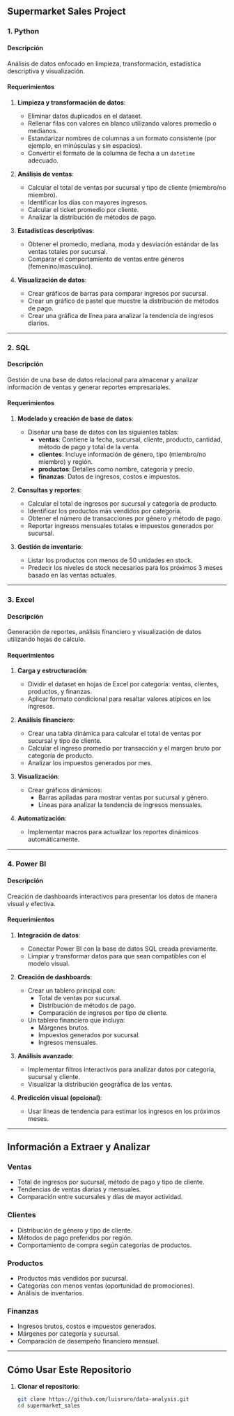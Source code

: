 ## **Supermarket Sales Project**

### **1. Python**
#### **Descripción**
Análisis de datos enfocado en limpieza, transformación, estadística descriptiva y visualización.

#### **Requerimientos**
1. **Limpieza y transformación de datos**:
   - Eliminar datos duplicados en el dataset.
   - Rellenar filas con valores en blanco utilizando valores promedio o medianos.
   - Estandarizar nombres de columnas a un formato consistente (por ejemplo, en minúsculas y sin espacios).
   - Convertir el formato de la columna de fecha a un `datetime` adecuado.

2. **Análisis de ventas**:
   - Calcular el total de ventas por sucursal y tipo de cliente (miembro/no miembro).
   - Identificar los días con mayores ingresos.
   - Calcular el ticket promedio por cliente.
   - Analizar la distribución de métodos de pago.

3. **Estadísticas descriptivas**:
   - Obtener el promedio, mediana, moda y desviación estándar de las ventas totales por sucursal.
   - Comparar el comportamiento de ventas entre géneros (femenino/masculino).

4. **Visualización de datos**:
   - Crear gráficos de barras para comparar ingresos por sucursal.
   - Crear un gráfico de pastel que muestre la distribución de métodos de pago.
   - Crear una gráfica de línea para analizar la tendencia de ingresos diarios.

---

### **2. SQL**
#### **Descripción**
Gestión de una base de datos relacional para almacenar y analizar información de ventas y generar reportes empresariales.

#### **Requerimientos**
1. **Modelado y creación de base de datos**:
   - Diseñar una base de datos con las siguientes tablas:
     - **ventas**: Contiene la fecha, sucursal, cliente, producto, cantidad, método de pago y total de la venta.
     - **clientes**: Incluye información de género, tipo (miembro/no miembro) y región.
     - **productos**: Detalles como nombre, categoría y precio.
     - **finanzas**: Datos de ingresos, costos e impuestos.

2. **Consultas y reportes**:
   - Calcular el total de ingresos por sucursal y categoría de producto.
   - Identificar los productos más vendidos por categoría.
   - Obtener el número de transacciones por género y método de pago.
   - Reportar ingresos mensuales totales e impuestos generados por sucursal.

3. **Gestión de inventario**:
   - Listar los productos con menos de 50 unidades en stock.
   - Predecir los niveles de stock necesarios para los próximos 3 meses basado en las ventas actuales.

---

### **3. Excel**
#### **Descripción**
Generación de reportes, análisis financiero y visualización de datos utilizando hojas de cálculo.

#### **Requerimientos**
1. **Carga y estructuración**:
   - Dividir el dataset en hojas de Excel por categoría: ventas, clientes, productos, y finanzas.
   - Aplicar formato condicional para resaltar valores atípicos en los ingresos.

2. **Análisis financiero**:
   - Crear una tabla dinámica para calcular el total de ventas por sucursal y tipo de cliente.
   - Calcular el ingreso promedio por transacción y el margen bruto por categoría de producto.
   - Analizar los impuestos generados por mes.

3. **Visualización**:
   - Crear gráficos dinámicos:
     - Barras apiladas para mostrar ventas por sucursal y género.
     - Líneas para analizar la tendencia de ingresos mensuales.

4. **Automatización**:
   - Implementar macros para actualizar los reportes dinámicos automáticamente.

---

### **4. Power BI**
#### **Descripción**
Creación de dashboards interactivos para presentar los datos de manera visual y efectiva.

#### **Requerimientos**
1. **Integración de datos**:
   - Conectar Power BI con la base de datos SQL creada previamente.
   - Limpiar y transformar datos para que sean compatibles con el modelo visual.

2. **Creación de dashboards**:
   - Crear un tablero principal con:
     - Total de ventas por sucursal.
     - Distribución de métodos de pago.
     - Comparación de ingresos por tipo de cliente.
   - Un tablero financiero que incluya:
     - Márgenes brutos.
     - Impuestos generados por sucursal.
     - Ingresos mensuales.

3. **Análisis avanzado**:
   - Implementar filtros interactivos para analizar datos por categoría, sucursal y cliente.
   - Visualizar la distribución geográfica de las ventas.

4. **Predicción visual (opcional)**:
   - Usar líneas de tendencia para estimar los ingresos en los próximos meses.

---

## **Información a Extraer y Analizar**

### **Ventas**
- Total de ingresos por sucursal, método de pago y tipo de cliente.
- Tendencias de ventas diarias y mensuales.
- Comparación entre sucursales y días de mayor actividad.

### **Clientes**
- Distribución de género y tipo de cliente.
- Métodos de pago preferidos por región.
- Comportamiento de compra según categorías de productos.

### **Productos**
- Productos más vendidos por sucursal.
- Categorías con menos ventas (oportunidad de promociones).
- Análisis de inventarios.

### **Finanzas**
- Ingresos brutos, costos e impuestos generados.
- Márgenes por categoría y sucursal.
- Comparación de desempeño financiero mensual.

---

## **Cómo Usar Este Repositorio**
1. **Clonar el repositorio**:
   ```bash
   git clone https://github.com/luisruro/data-analysis.git
   cd supermarket_sales

